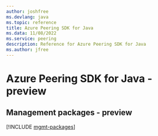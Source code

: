 ```yaml
---
author: joshfree
ms.devlang: java
ms.topic: reference
title: Azure Peering SDK for Java
ms.data: 11/08/2022
ms.service: peering
description: Reference for Azure Peering SDK for Java
ms.author: jfree
---
```

# Azure Peering SDK for Java - preview

## Management packages - preview
[!INCLUDE [mgmt-packages](peering-mgmt-index.md)]